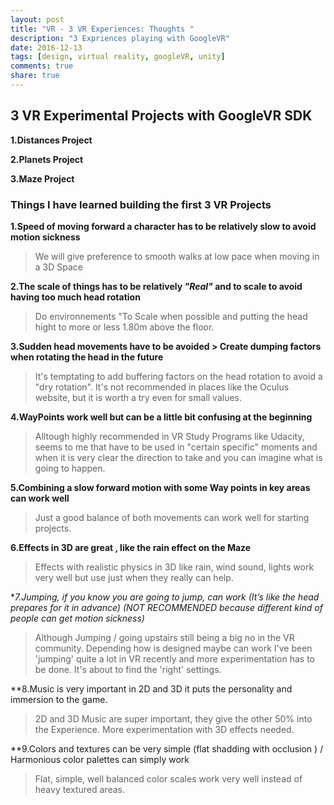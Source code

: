 ```yaml
---
layout: post
title: "VR - 3 VR Experiences: Thoughts "
description: "3 Expriences playing with GoogleVR"
date: 2016-12-13
tags: [design, virtual reality, googleVR, unity]
comments: true
share: true
---
```


## 3 VR Experimental Projects with GoogleVR SDK

**1.Distances Project**

**2.Planets Project**

**3.Maze Project**

### Things I have learned building the first 3 VR Projects

**1.Speed of moving forward a character has to be relatively slow to avoid motion sickness**

> We will give preference to smooth walks at low pace when moving in a 3D Space

**2.The scale of things has to be relatively *"Real"* and to scale to avoid having too much head rotation** 

> Do environnements "To Scale when possible and putting the head hight to more or less 1.80m above the floor.

**3.Sudden head movements have to be avoided > Create dumping factors when rotating the head in the future**

> It's temptating to add buffering factors on the head rotation to avoid a "dry rotation". It's not recommended in places
> like the Oculus website, but it is worth a try even for small values.

**4.WayPoints work well but can be a little bit confusing at the beginning**

> Alltough highly recommended in VR Study Programs like Udacity, seems to me that have to be used in "certain specific" moments
> and when it is very clear the direction to take and you can imagine what is going to happen.

**5.Combining a slow forward motion with some Way points in key areas can work well**

> Just a good balance of both movements can work well for starting projects.

**6.Effects in 3D are great , like the rain effect on the Maze**

> Effects with realistic physics in 3D like rain, wind sound, lights work very well but use just when they really can help.

**7.Jumping, if you know you are going to jump, can work (It’s like the head prepares for it in advance)
(*NOT RECOMMENDED because different kind of people can get motion sickness)**

> Although Jumping / going upstairs still being a big no in the VR community. Depending how is designed maybe can work
> I've been 'jumping' quite a lot in VR recently and more experimentation has to be done. It's about to find the 'right' settings.

**8.Music is very important in 2D and 3D it puts the personality and immersion to the game.

> 2D and 3D Music are super important, they give the other 50% into the Experience. More experimentation with 3D effects needed.

**9.Colors and textures can be very simple (flat shadding with occlusion ) / Harmonious color palettes can simply work

> Flat, simple, well balanced color scales work very well instead of heavy textured areas.

